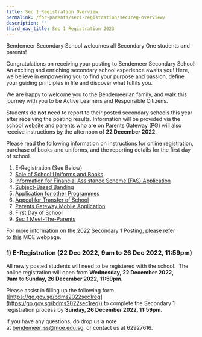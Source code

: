 ```yaml
---
title: Sec 1 Registration Overview
permalink: /for-parents/sec1-registration/sec1reg-overview/
description: ""
third_nav_title: Sec 1 Registration 2023
---
```

Bendemeer Secondary School welcomes all Secondary One students and parents!

Congratulations on receiving your posting to Bendemeer Secondary School! An exciting and enriching secondary school experience awaits you! Here, we believe in empowering you to find your purpose and passion, define your guiding principles in life and discover what fulfils you.

We are happy to welcome you to the Bendemeerian family, and walk this journey with you to be Active Learners and Responsible Citizens.

Students do **not** need to report to their posted secondary schools this year after receiving the posting results. Information will be provided via the school website and parents who are on Parents Gateway (PG) will also receive instructions by the afternoon of **22 December 2022**. 

Please read the following information on instructions for online registration, purchase of books and uniforms, and the reporting details for the first day of school. 

  

1.  E-Registration (See Below)
2.  [Sale of School Uniforms and Books](/announcements/sec1-registration/sale-uniform-and-books/)
3.  [Information for Financial Assistance Scheme (FAS) Application](/announcements/sec1-registration/moe-fas/)
4.  [Subject-Based Banding](/announcements/sec1-registration/subject-basedbanding/)
5.  [Application for other Programmes](/for-parents/sec1-registration/app-for-oth-programmes/)
6.  [Appeal for Transfer of School](/for-parents/sec1-registration/appeal-for-transfer/)
7.  [Parents Gateway Mobile Application](/for-parents/sec1-registration/pg-mobileapp/)
8.  [First Day of School](/for-parents/2022-sec-1-registration/first-day-of-school)
9.  [Sec 1 Meet-The-Parents](/for-parents/2022-sec-1-registration/sec-1-meet-the-parents)

  

For more information on the 2022 Secondary 1 Posting, please refer to [this](https://www.moe.gov.sg/secondary/s1-posting) MOE webpage.

### **1) E-Registration (22 Dec 2022, 9am to 26 Dec 2022, 11:59pm)**

All newly posted students will need to be registered with the school.  The online registration will open from **Wednesday, 22 December 2022, 9am** to **Sunday, 26 December 2022, 11:59pm**.

  

Please assist in filling up the following form ([https://go.gov.sg/bdms2022sec1reg](https://go.gov.sg/bdms2022sec1reg)) to complete the Secondary 1 registration process by **Sunday, 26 December 2022, 11:59pm.**



If you have any questions, do drop us a note at [bendemeer_ss@moe.edu.sg](mailto:bendemeer_ss@moe.edu.sg), or contact us at 62927616.